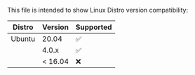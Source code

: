 This file is intended to show Linux Distro version compatibility:

| Distro | Version | Supported          |
| ------ | ------- | ------------------ |
| Ubuntu | 20.04   | :white_check_mark: |
|        | 4.0.x   | :white_check_mark: |
|        | < 16.04 | :x:                |
